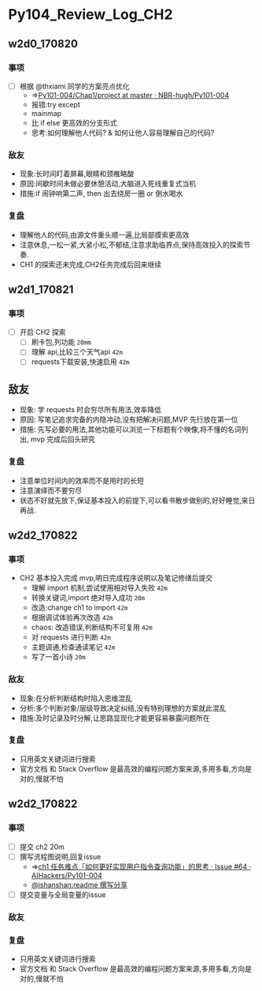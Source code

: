 # Py104_Review_Log_CH2

## w2d0_170820

### 事项

- [ ] 根据 @thxiami 同学的方案亮点优化 
    - =>[Py101-004/Chap1/project at master · NBR-hugh/Py101-004](https://github.com/NBR-hugh/Py101-004/tree/master/Chap1/project#update)
    - 报错:try except
    - mainmap
    - 比 if else 更高效的分支形式
    - 思考:如何理解他人代码? & 如何让他人容易理解自己的代码?

### 敌友

- 现象:长时间盯着屏幕,眼睛和颈椎略酸
- 原因:间歇时间未做必要休憩活动,大脑进入死线重复式当机
- 措施:if 闹钟响第二声, then 出去绕房一圈 or 倒水喝水

### 复盘

- 理解他人的代码,由源文件重头顺一遍,比局部摸索更高效
- 注意休息,一松一紧,大紧小松,不郁结,注意求助临界点,保持高效投入的探索节奏.
- CH1 的探索还未完成,CH2任务完成后回来继续

## w2d1_170821

### 事项

- [ ] 开启 CH2 探索
    - [ ] 刷卡包,列功能 `20mm`
    - [ ] 理解 api,比较三个天气api `42m`
    - [ ] requests下载安装,快速启用 `42m`

## 敌友

- 现象: 学 requests 时会穷尽所有用法,效率降低
- 原因: 写笔记追求完备的内隐冲动,没有把解决问题,MVP 先行放在第一位
- 措施: 先写必要的用法,其他功能可以浏览一下标题有个映像,将不懂的名词列出, mvp 完成后回头研究

### 复盘

- 注意单位时间内的效率而不是用时的长短
- 注意演绎而不要穷尽
- 状态不好就先放下,保证基本投入的前提下,可以看书散步做别的,好好睡觉,来日再战.

## w2d2_170822

### 事项

- CH2 基本投入完成 mvp,明日完成程序说明以及笔记修缮后提交
    - 理解 import 机制,尝试使用相对导入失败 `42m`
    - 转换关键词,import 绝对导入成功 `20m` 
    - 改造:change ch1 to import  `42m`
    - 根据调试体验再次改造 `42m`
    - chaos: 改造错误,判断结构不可复用 `42m`
    - 对 requests 进行判断 `42m`
    - 主题调通,检查通读笔记 `42m`
    - 写了一首小诗 `20m`

### 敌友

- 现象:在分析判断结构时陷入思维混乱
- 分析:多个判断对象/层级导致决定纠结,没有特别理想的方案就此混乱
- 措施:及时记录及时分解,让思路显现化才能更容易暴露问题所在


### 复盘

- 只用英文关键词进行搜索
- 官方文档 和 Stack Overflow 是最高效的编程问题方案来源,多用多看,方向是对的,慢就不怕

## w2d2_170822

### 事项

- [ ] 提交 ch2 20m
- [ ] 撰写流程图说明,回复issue
    - =>[ch1 任务难点「如何更好实现用户指令查询功能」的思考 · Issue #64 · AIHackers/Py101-004](https://github.com/AIHackers/Py101-004/issues/64#issuecomment-323540706)
    -  [@ishanshan:readme 撰写分享](https://github.com/AIHackers/Py101-004/issues/47#issuecomment-323584531)
- [ ] 提交变量与全局变量的issue

### 敌友

### 复盘

- 只用英文关键词进行搜索
- 官方文档 和 Stack Overflow 是最高效的编程问题方案来源,多用多看,方向是对的,慢就不怕


